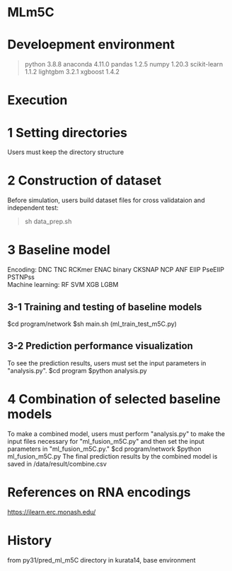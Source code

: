 # MLm5C

# Develoepment environment
 >python 3.8.8 
 >anaconda 4.11.0 
 >pandas 1.2.5 
 >numpy 1.20.3 
 >scikit-learn 1.1.2 
 >lightgbm 3.2.1 
 >xgboost  1.4.2 

# Execution
# 1 Setting directories
Users must keep the directory structure

# 2 Construction of dataset
Before simulation, users build dataset files for cross validataion and independent test: 
>sh data_prep.sh
  
# 3 Baseline model
Encoding: DNC TNC RCKmer ENAC binary CKSNAP NCP ANF EIIP PseEIIP PSTNPss  
Machine learning: RF SVM XGB LGBM 
## 3-1 Training and testing of baseline models
$cd program/network 
$sh main.sh 
(ml_train_test_m5C.py) 

## 3-2 Prediction performance visualization
To see the prediction results, users must set the input parameters in "analysis.py". 
$cd program
$python analysis.py

# 4 Combination of selected baseline models
To make a combined model, users must perform "analysis.py" to make the input files necessary for "ml_fusion_m5C.py" and then set the input parameters in "ml_fusion_m5C.py." 
$cd program/network 
$python ml_fusion_m5C.py 
The final prediction results by the combined model is saved in /data/result/combine.csv

# References on RNA encodings 
https://ilearn.erc.monash.edu/ 

# History
from py31/pred_ml_m5C directory in kurata14, base environment

